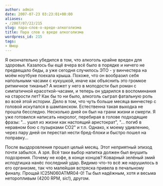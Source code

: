 ```yaml
---
author: admin
date: 2007-07-23 03:23:01+00:00
aliases:
- /2007/07/22/215
slug: пара-слов-о-вреде-алкоголизма
title: Пара слов о вреде алкоголизма
wordpress_id: 215
tags:
- Юмор
---
```


Я окончательно убедился в том, что алкоголь крайне вреден для здоровья. Казалось бы ещё вчера всё было в порядке и ничего не предвещало беды, а уже сегодня случилось ЭТО - у винчестера на моём ноутбуке поехала крыша. Похоже, что он вообразил себя напольными часами с кукушкой, иначе как объяснить это громкое ритмичное тиканье? А может у него в молодости был роман с симпатичной красоткой-часами, и теперь он ударился в воспоминания на старости лет? Как бы то ни было, алкоголь сыграл фатальную роль во всей этой истории. Дело в том, что чуть больше месяца винчестер с головой искупался в шампанском. Естественна такая выходка не прошла бесследно. Несколько дней он был на грани жизни и смерти. Я уже готовился написать некролог, перебирая в голове подходящие фразы: "... ушел из жизни как настоящий аристократ", "... погиб в неравном бою с пузырками CO2" и т.п. Однако, к моему удивлению, через пару дней он перестал нести бред-блоки и быстро пошел на поправку...

После выздоровления прошел целый месяц. Этот неприятный эпизод почти забылся. А зря. Всё таки выбор напитка должен был внушить подозрения. Почему не кофе, в конце концов? Коварный зелёный змий исподтишка нанёс последний удар. Видимо что-то всё же нарушилось в его организме, так что малейшая встряска привела в печальному финалу. Прощай IC25N060ATMR04-0! Ты был надёжным, хотя и весьма неторопливым (4200 RPM, sic!), другом.
